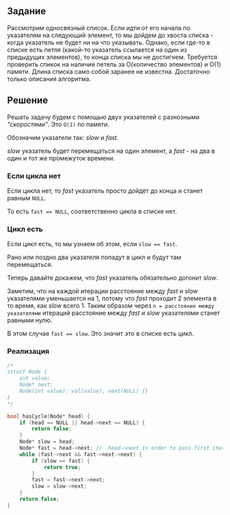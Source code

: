 ## Задание 

Рассмотрим односвязный список. Если идти от его начала по указателям на следующий элемент, то мы дойдем до хвоста списка - когда указатель не будет ни на что указывать. Однако, если где-то в списке есть петля (какой-то указатель ссылается на один из  предыдущих элементов), то конца списка мы не достигнем. Требуется проверить спикок на наличие петель за О(количество элементов) и О(1) памяти. Длина списка само собой заранее не известна. Достаточно только описания алгоритма.

## Решение

Решать задачу будем с помощью двух указателей с разнозными _"скоростями"_. Это `O(1)` по памяти.

Обозначим указатели так: _slow_ и _fast_.

_slow_ указатель будет перемещаться на один элемент, а _fast_ - на два в один и тот же промежуток времени.

### Если цикла нет

Если цикла нет, то _fast_ указатель просто дойдёт до конца и станет равным `NULL`.

То есть `fast == NULL`, соответственно цикла в списке нет.

### Цикл есть

Если цикл есть, то мы узнаем об этом, если `slow == fast`.

Рано или поздно два указателя попадут в цикл и будут там перемещаться. 

Теперь давайте докажем, что _fast_ указатель обязательно догонит _slow_.

Заметим, что на каждой итерации расстояние между _fast_ и _slow_ указателями уменьшается на 1, потому что _fast_ проходит 2 элемента в то время, как _slow_ всего 1. Таким образом через `n = расстояние между указателями` итераций расстояние между _fast_ и _slow_ указателями станет равными нулю.

В этом случае `fast == slow`. Это значит это в списке есть цикл.

### Реализация

```cpp
/*
struct Node {
    int value;
    Node* next;
    Node(int value): val(value), next(NULL) {}
}
*/

bool hasCycle(Node* head) {
    if (head == NULL || head->next == NULL) {
        return false;
    }
    Node* slow = head;
    Node* fast = head->next; //  head->next in order to pass first iteration of while loop
    while (fast->next && fast->next->next) {
        if (slow == fast) {
            return true;
        }
        fast = fast->next->next;
        slow = slow->next;
    }
    return false;
}
```